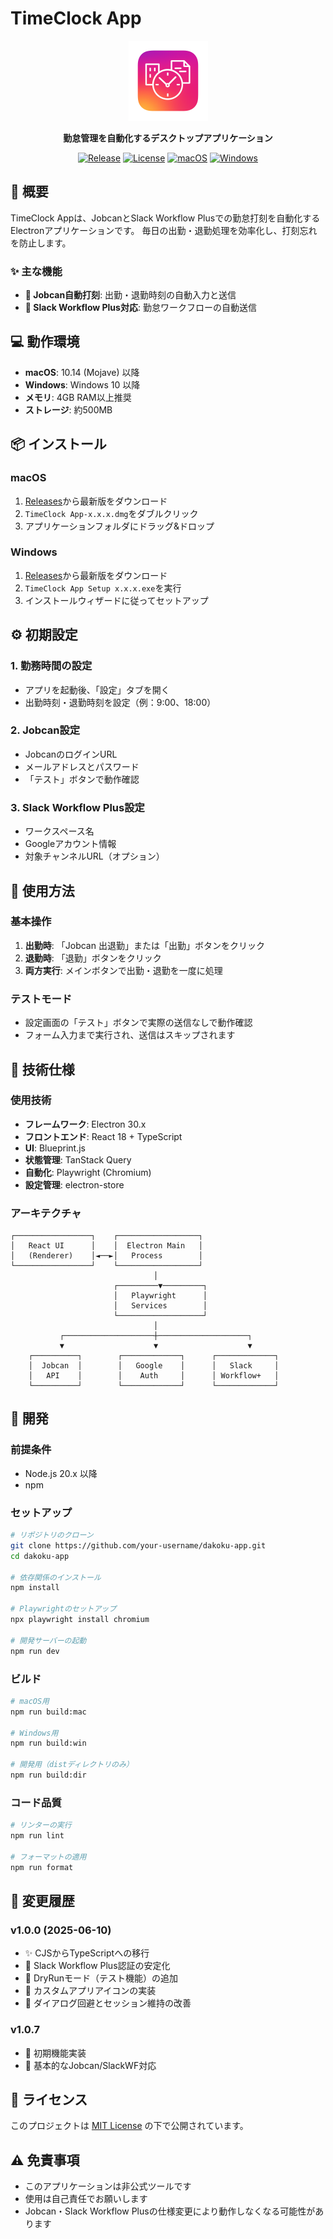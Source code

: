 # TimeClock App

<div align="center">
  <img src="./icon.png" alt="TimeClock App Icon" width="128" height="128">
  
  **勤怠管理を自動化するデスクトップアプリケーション**
  
  [![Release](https://img.shields.io/github/v/release/your-username/dakoku-app)](https://github.com/your-username/dakoku-app/releases)
  [![License](https://img.shields.io/github/license/your-username/dakoku-app)](LICENSE)
  [![macOS](https://img.shields.io/badge/platform-macOS-lightgrey)](https://github.com/your-username/dakoku-app/releases)
  [![Windows](https://img.shields.io/badge/platform-Windows-blue)](https://github.com/your-username/dakoku-app/releases)
</div>

## 🚀 概要

TimeClock Appは、JobcanとSlack Workflow Plusでの勤怠打刻を自動化するElectronアプリケーションです。
毎日の出勤・退勤処理を効率化し、打刻忘れを防止します。

### ✨ 主な機能

- **🏢 Jobcan自動打刻**: 出勤・退勤時刻の自動入力と送信
- **💬 Slack Workflow Plus対応**: 勤怠ワークフローの自動送信


## 💻 動作環境

- **macOS**: 10.14 (Mojave) 以降
- **Windows**: Windows 10 以降
- **メモリ**: 4GB RAM以上推奨
- **ストレージ**: 約500MB

## 📦 インストール

### macOS
1. [Releases](https://github.com/your-username/dakoku-app/releases)から最新版をダウンロード
2. `TimeClock App-x.x.x.dmg`をダブルクリック
3. アプリケーションフォルダにドラッグ&ドロップ

### Windows
1. [Releases](https://github.com/your-username/dakoku-app/releases)から最新版をダウンロード
2. `TimeClock App Setup x.x.x.exe`を実行
3. インストールウィザードに従ってセットアップ

## ⚙️ 初期設定

### 1. 勤務時間の設定
- アプリを起動後、「設定」タブを開く
- 出勤時刻・退勤時刻を設定（例：9:00、18:00）

### 2. Jobcan設定
- JobcanのログインURL
- メールアドレスとパスワード
- 「テスト」ボタンで動作確認

### 3. Slack Workflow Plus設定
- ワークスペース名
- Googleアカウント情報
- 対象チャンネルURL（オプション）

## 🎯 使用方法

### 基本操作
1. **出勤時**: 「Jobcan 出退勤」または「出勤」ボタンをクリック
2. **退勤時**: 「退勤」ボタンをクリック
3. **両方実行**: メインボタンで出勤・退勤を一度に処理

### テストモード
- 設定画面の「テスト」ボタンで実際の送信なしで動作確認
- フォーム入力まで実行され、送信はスキップされます

## 🔧 技術仕様

### 使用技術
- **フレームワーク**: Electron 30.x
- **フロントエンド**: React 18 + TypeScript
- **UI**: Blueprint.js
- **状態管理**: TanStack Query
- **自動化**: Playwright (Chromium)
- **設定管理**: electron-store

### アーキテクチャ
```
┌─────────────────┐    ┌──────────────────┐
│   React UI      │    │  Electron Main   │
│   (Renderer)    │◄──►│   Process        │
└─────────────────┘    └──────────────────┘
                                │
                       ┌─────────▼─────────┐
                       │   Playwright      │
                       │   Services        │
                       └───────────────────┘
                                │
           ┌────────────────────┼────────────────────┐
           ▼                    ▼                    ▼
    ┌──────────┐        ┌─────────────┐      ┌─────────────┐
    │  Jobcan  │        │   Google    │      │   Slack     │
    │   API    │        │    Auth     │      │ Workflow+   │
    └──────────┘        └─────────────┘      └─────────────┘
```

## 🚧 開発

### 前提条件
- Node.js 20.x 以降
- npm

### セットアップ
```bash
# リポジトリのクローン
git clone https://github.com/your-username/dakoku-app.git
cd dakoku-app

# 依存関係のインストール
npm install

# Playwrightのセットアップ
npx playwright install chromium

# 開発サーバーの起動
npm run dev
```

### ビルド
```bash
# macOS用
npm run build:mac

# Windows用
npm run build:win

# 開発用（distディレクトリのみ）
npm run build:dir
```

### コード品質
```bash
# リンターの実行
npm run lint

# フォーマットの適用
npm run format
```


## 📝 変更履歴

### v1.0.0 (2025-06-10)
- ✨ CJSからTypeScriptへの移行
- 🔧 Slack Workflow Plus認証の安定化
- 🧪 DryRunモード（テスト機能）の追加
- 🎨 カスタムアプリアイコンの実装
- 🐛 ダイアログ回避とセッション維持の改善

### v1.0.7
- 🔧 初期機能実装
- 📱 基本的なJobcan/SlackWF対応

## 📄 ライセンス

このプロジェクトは [MIT License](LICENSE) の下で公開されています。

## ⚠️ 免責事項

- このアプリケーションは非公式ツールです
- 使用は自己責任でお願いします
- Jobcan・Slack Workflow Plusの仕様変更により動作しなくなる可能性があります



